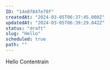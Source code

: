 ```yaml
---
ID: "14e8f84fe78f"
createdAt: "2024-03-05T06:37:45.000Z"
updatedAt: "2024-03-05T06:39:29.842Z"
status: "draft"
slug: "Hello"
scheduled: true
path: ""
---
```

Hello Contentrain